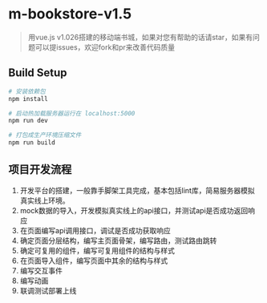 # m-bookstore-v1.5

> 用vue.js v1.026搭建的移动端书城，如果对您有帮助的话请star，如果有问题可以提issues，欢迎fork和pr来改善代码质量

## Build Setup

``` bash
# 安装依赖包
npm install

# 启动热加载服务器运行在 localhost:5000
npm run dev

# 打包成生产环境压缩文件
npm run build

```

## 项目开发流程

1. 开发平台的搭建，一般靠手脚架工具完成，基本包括lint库，简易服务器模拟真实线上环境。
2. mock数据的导入，开发模拟真实线上的api接口，并测试api是否成功返回响应
3. 在页面编写api调用接口，调试是否成功获取响应
4. 确定页面分层结构，编写主页面骨架，编写路由，测试路由跳转
5. 确定可复用的组件，编写可复用组件的结构与样式
6. 在页面导入组件，编写页面中其余的结构与样式
7. 编写交互事件
8. 编写动画
9. 联调测试部署上线